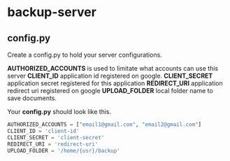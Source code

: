 # backup-server

## config.py
Create a config.py to hold your server configurations.

**AUTHORIZED_ACCOUNTS** is used to limitate what accounts can use this server
**CLIENT_ID** application id registered on google.
**CLIENT_SECRET** application secret registered for this application
**REDIRECT_URI** application redirect uri registered on google
**UPLOAD_FOLDER** local folder name to save documents.

Your **config.py** should look like this.

```python
AUTHORIZED_ACCOUNTS = ["email1@gmail.com", "email2@gmail.com"]
CLIENT_ID = 'client-id'
CLIENT_SECRET = 'client-secret'
REDIRECT_URI = 'redirect-uri'
UPLOAD_FOLDER = '/home/{usr}/backup'
```

